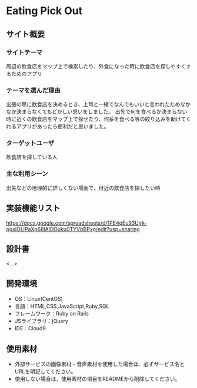 # Eating Pick Out

## サイト概要
### サイトテーマ
周辺の飲食店をマップ上で検索したり、外食になった時に飲食店を探しやすくするためのアプリ

### テーマを選んだ理由
出張の際に飲食店を決めるとき、上司と一緒でなんでもいいと言われたためなかなか決まらなくてもどかしい思いをしました。
出先で何を食べるか決まらない時に近くの飲食店をマップ上で探せたり、何系を食べる等の絞り込みを助けてくれるアプリがあったら便利だと思いました。

### ターゲットユーザ
飲食店を探している人

### 主な利用シーン
出先などの地理的に詳しくない場面で、付近の飲食店を探したい時

## 実装機能リスト
https://docs.google.com/spreadsheets/d/1PE4qEu93Ujrk-pgxiOLjPaXp68lAlDOuku0TYVbBPxg/edit?usp=sharing

## 設計書
<...>

## 開発環境
- OS：Linux(CentOS)
- 言語：HTML,CSS,JavaScript,Ruby,SQL
- フレームワーク：Ruby on Rails
- JSライブラリ：jQuery
- IDE：Cloud9

## 使用素材
- 外部サービスの画像素材・音声素材を使用した場合は、必ずサービス名とURLを明記してください。
- 使用しない場合は、使用素材の項目をREADMEから削除してください。